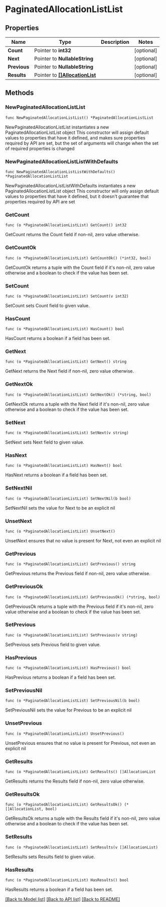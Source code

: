 # PaginatedAllocationListList

## Properties

Name | Type | Description | Notes
------------ | ------------- | ------------- | -------------
**Count** | Pointer to **int32** |  | [optional] 
**Next** | Pointer to **NullableString** |  | [optional] 
**Previous** | Pointer to **NullableString** |  | [optional] 
**Results** | Pointer to [**[]AllocationList**](AllocationList.md) |  | [optional] 

## Methods

### NewPaginatedAllocationListList

`func NewPaginatedAllocationListList() *PaginatedAllocationListList`

NewPaginatedAllocationListList instantiates a new PaginatedAllocationListList object
This constructor will assign default values to properties that have it defined,
and makes sure properties required by API are set, but the set of arguments
will change when the set of required properties is changed

### NewPaginatedAllocationListListWithDefaults

`func NewPaginatedAllocationListListWithDefaults() *PaginatedAllocationListList`

NewPaginatedAllocationListListWithDefaults instantiates a new PaginatedAllocationListList object
This constructor will only assign default values to properties that have it defined,
but it doesn't guarantee that properties required by API are set

### GetCount

`func (o *PaginatedAllocationListList) GetCount() int32`

GetCount returns the Count field if non-nil, zero value otherwise.

### GetCountOk

`func (o *PaginatedAllocationListList) GetCountOk() (*int32, bool)`

GetCountOk returns a tuple with the Count field if it's non-nil, zero value otherwise
and a boolean to check if the value has been set.

### SetCount

`func (o *PaginatedAllocationListList) SetCount(v int32)`

SetCount sets Count field to given value.

### HasCount

`func (o *PaginatedAllocationListList) HasCount() bool`

HasCount returns a boolean if a field has been set.

### GetNext

`func (o *PaginatedAllocationListList) GetNext() string`

GetNext returns the Next field if non-nil, zero value otherwise.

### GetNextOk

`func (o *PaginatedAllocationListList) GetNextOk() (*string, bool)`

GetNextOk returns a tuple with the Next field if it's non-nil, zero value otherwise
and a boolean to check if the value has been set.

### SetNext

`func (o *PaginatedAllocationListList) SetNext(v string)`

SetNext sets Next field to given value.

### HasNext

`func (o *PaginatedAllocationListList) HasNext() bool`

HasNext returns a boolean if a field has been set.

### SetNextNil

`func (o *PaginatedAllocationListList) SetNextNil(b bool)`

 SetNextNil sets the value for Next to be an explicit nil

### UnsetNext
`func (o *PaginatedAllocationListList) UnsetNext()`

UnsetNext ensures that no value is present for Next, not even an explicit nil
### GetPrevious

`func (o *PaginatedAllocationListList) GetPrevious() string`

GetPrevious returns the Previous field if non-nil, zero value otherwise.

### GetPreviousOk

`func (o *PaginatedAllocationListList) GetPreviousOk() (*string, bool)`

GetPreviousOk returns a tuple with the Previous field if it's non-nil, zero value otherwise
and a boolean to check if the value has been set.

### SetPrevious

`func (o *PaginatedAllocationListList) SetPrevious(v string)`

SetPrevious sets Previous field to given value.

### HasPrevious

`func (o *PaginatedAllocationListList) HasPrevious() bool`

HasPrevious returns a boolean if a field has been set.

### SetPreviousNil

`func (o *PaginatedAllocationListList) SetPreviousNil(b bool)`

 SetPreviousNil sets the value for Previous to be an explicit nil

### UnsetPrevious
`func (o *PaginatedAllocationListList) UnsetPrevious()`

UnsetPrevious ensures that no value is present for Previous, not even an explicit nil
### GetResults

`func (o *PaginatedAllocationListList) GetResults() []AllocationList`

GetResults returns the Results field if non-nil, zero value otherwise.

### GetResultsOk

`func (o *PaginatedAllocationListList) GetResultsOk() (*[]AllocationList, bool)`

GetResultsOk returns a tuple with the Results field if it's non-nil, zero value otherwise
and a boolean to check if the value has been set.

### SetResults

`func (o *PaginatedAllocationListList) SetResults(v []AllocationList)`

SetResults sets Results field to given value.

### HasResults

`func (o *PaginatedAllocationListList) HasResults() bool`

HasResults returns a boolean if a field has been set.


[[Back to Model list]](../README.md#documentation-for-models) [[Back to API list]](../README.md#documentation-for-api-endpoints) [[Back to README]](../README.md)



